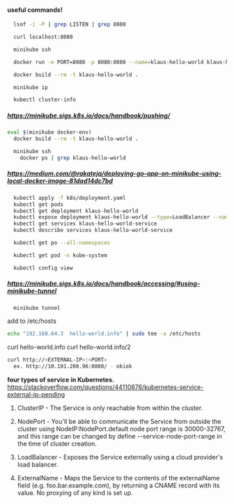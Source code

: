 #### useful commands! 
```sh
  lsof -i -P | grep LISTEN | grep 8080
```

```sh
  curl localhost:8080
```

```sh
  minikube ssh
```

```sh
  docker run -e PORT=8080 -p 8080:8080 --name=klaus-hello-world klaus-hello-world
```

```sh
  docker build --rm -t klaus-hello-world .
```

```sh
  minikube ip
```

```sh
  kubectl cluster-info
```

##### https://minikube.sigs.k8s.io/docs/handbook/pushing/
```sh
eval $(minikube docker-env)
  docker build --rm -t klaus-hello-world .
```

```sh
  minikube ssh
    docker ps | grep klaus-hello-world
```

##### https://medium.com/@rakateja/deploying-go-app-on-minikube-using-local-docker-image-81dad14dc7bd

```sh
  kubectl apply -f k8s/deployment.yaml
  kubectl get pods
  kubectl get deployment klaus-hello-world
  kubectl expose deployment klaus-hello-world --type=LoadBalancer --name=klaus-hello-world-service
  kubectl get services klaus-hello-world-service
  kubectl describe services klaus-hello-world-service

  kubectl get po --all-namespaces

  kubectl get pod -n kube-system

  kubectl config view
```

##### https://minikube.sigs.k8s.io/docs/handbook/accessing/#using-minikube-tunnel

```sh
  minikube tunnel
```

add to /etc/hosts

```sh
echo "192.168.64.3  hello-world.info" | sudo tee -a /etc/hosts
```

curl hello-world.info
curl hello-world.info/2

```sh
curl http://<EXTERNAL-IP>:<PORT>
  ex. http://10.101.208.96:8080/ - okiok
```

**four types of service in Kubernetes.** https://stackoverflow.com/questions/44110876/kubernetes-service-external-ip-pending

1. ClusterIP - The Service is only reachable from within the cluster.

2. NodePort - You'll be able to communicate the Service from outside the cluster using NodeIP:NodePort.default node port range is 30000-32767, and this range can be changed by define --service-node-port-range in the time of cluster creation.

3. LoadBalancer - Exposes the Service externally using a cloud provider's load balancer.

4. ExternalName - Maps the Service to the contents of the externalName field (e.g. foo.bar.example.com), by returning a CNAME record with its value. No proxying of any kind is set up.
